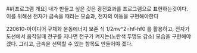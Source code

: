 ##[프로그램 개요]
내가 만들고 싶은 것은 광전효과를 프로그램으로 표현하는것이다. 
이를 위해선 전자가 금속을 때리는 모습과, 전자의 이동을 구현해야한다


220610-아이디어 구체화
운동에너지 보존 식 1/2*m*v^2=hf-hf0 를 활용하고, 
전자가 도선에서 움직일때 전구를 지나면 전구가 켜지는(노란색 투명도 감소) 모습을 구현해야겠다.
그리고, 금속을 선택할 수 있는 항목도 만들어야 겠다.

